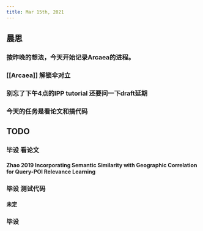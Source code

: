 ```yaml
---
title: Mar 15th, 2021
---
```


## 晨思
### 按昨晚的想法，今天开始记录Arcaea的进程。
### [[Arcaea]] 解锁伞对立
### 别忘了下午4点的IPP tutorial 还要问一下draft延期
### 今天的任务是看论文和搞代码
## TODO
### 毕设 看论文
#### Zhao 2019 Incorporating Semantic Similarity with Geographic Correlation for Query-POI Relevance Learning
### 毕设 测试代码
#### 未定
### 毕设
